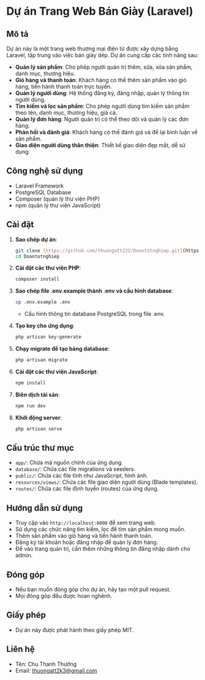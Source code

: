 # Dự án Trang Web Bán Giày (Laravel)

## Mô tả

Dự án này là một trang web thương mại điện tử được xây dựng bằng Laravel, tập trung vào việc bán giày dép. Dự án cung cấp các tính năng sau:

* **Quản lý sản phẩm**: Cho phép người quản trị thêm, sửa, xóa sản phẩm, danh mục, thương hiệu.
* **Giỏ hàng và thanh toán**: Khách hàng có thể thêm sản phẩm vào giỏ hàng, tiến hành thanh toán trực tuyến.
* **Quản lý người dùng**: Hệ thống đăng ký, đăng nhập, quản lý thông tin người dùng.
* **Tìm kiếm và lọc sản phẩm**: Cho phép người dùng tìm kiếm sản phẩm theo tên, danh mục, thương hiệu, giá cả.
* **Quản lý đơn hàng**: Người quản trị có thể theo dõi và quản lý các đơn hàng.
* **Phản hồi và đánh giá**: Khách hàng có thể đánh giá và để lại bình luận về sản phẩm.
* **Giao diện người dùng thân thiện**: Thiết kế giao diện đẹp mắt, dễ sử dụng.

## Công nghệ sử dụng

* Laravel Framework
* PostgreSQL Database
* Composer (quản lý thư viện PHP)
* npm (quản lý thư viện JavaScript)

## Cài đặt

1.  **Sao chép dự án**:

    ```bash
    git clone [https://github.com/thuongatt222/Doantotnghiep.git](https://github.com/thuongatt222/Doantotnghiep.git)
    cd Doantotnghiep
    ```

2.  **Cài đặt các thư viện PHP**:

    ```bash
    composer install
    ```

3.  **Sao chép file .env.example thành .env và cấu hình database**:

    ```bash
    cp .env.example .env
    ```

    * Cấu hình thông tin database PostgreSQL trong file .env.

4.  **Tạo key cho ứng dụng**:

    ```bash
    php artisan key:generate
    ```

5.  **Chạy migrate để tạo bảng database**:

    ```bash
    php artisan migrate
    ```

6.  **Cài đặt các thư viện JavaScript**:

    ```bash
    npm install
    ```

7.  **Biên dịch tài sản**:

    ```bash
    npm run dev
    ```

8.  **Khởi động server**:

    ```bash
    php artisan serve
    ```

## Cấu trúc thư mục

* `app/`: Chứa mã nguồn chính của ứng dụng.
* `database/`: Chứa các file migrations và seeders.
* `public/`: Chứa các file tĩnh như JavaScript, hình ảnh.
* `resources/views/`: Chứa các file giao diện người dùng (Blade templates).
* `routes/`: Chứa các file định tuyến (routes) của ứng dụng.

## Hướng dẫn sử dụng

* Truy cập vào `http://localhost:8000` để xem trang web.
* Sử dụng các chức năng tìm kiếm, lọc để tìm sản phẩm mong muốn.
* Thêm sản phẩm vào giỏ hàng và tiến hành thanh toán.
* Đăng ký tài khoản hoặc đăng nhập để quản lý đơn hàng.
* Để vào trang quản trị, cần thêm những thông tin đăng nhập dành cho admin.

## Đóng góp

* Nếu bạn muốn đóng góp cho dự án, hãy tạo một pull request.
* Mọi đóng góp đều được hoan nghênh.

## Giấy phép

* Dự án này được phát hành theo giấy phép MIT.

## Liên hệ

* Tên: Chu Thanh Thưởng
* Email: thuongatt2k3@gmail.com
